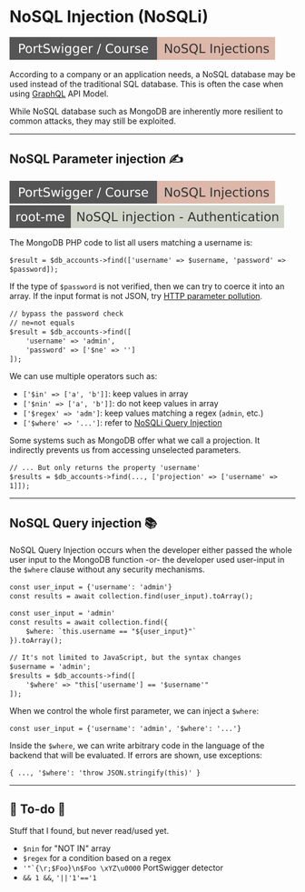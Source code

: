 # NoSQL Injection (NoSQLi)

[![nosql_injection](../../../../_badges/ps-course/nosql_injection.svg)](https://portswigger.net/web-security/nosql-injection)

<div class="row row-cols-lg-2"><div>

According to a company or an application needs, a NoSQL database may be used instead of the traditional SQL database. This is often the case when using [GraphQL](/programming-languages/others/apis/graphql/index.md) API Model.

While NoSQL database such as MongoDB are inherently more resilient to common attacks, they may still be exploited.

</div><div>

</div></div>

<hr class="sep-both">

## NoSQL Parameter injection ✍️

[![nosql_injection](../../../../_badges/ps-course/nosql_injection.svg)](https://portswigger.net/web-security/nosql-injection)
[![nosql_injection_authentication](../../../../_badges/rootme/web_server/nosql_injection_authentication.svg)](https://www.root-me.org/en/Challenges/Web-Server/NoSQL-injection-Authentication)

<div class="row row-cols-lg-2"><div>

The MongoDB PHP code to list all users matching a username is:

```php!
$result = $db_accounts->find(['username' => $username, 'password' => $password]);
```

If the type of `$password` is not verified, then we can try to coerce it into an array. If the input format is not JSON, try [HTTP parameter pollution](/cybersecurity/red-team/s2.discovery/techniques/websites/logic_flaws.md#http-parameter-pollution).

```php!
// bypass the password check
// ne=not equals
$result = $db_accounts->find([
    'username' => 'admin', 
    'password' => ['$ne' => '']
]);
```
</div><div>

We can use multiple operators such as:

* `['$in' => ['a', 'b']]`: keep values in array
* `['$nin' => ['a', 'b']]`: do not keep values in array
* `['$regex' => 'adm']`: keep values matching a regex (`admin`, etc.)
* `['$where' => '...']`: refer to [NoSQLi Query Injection](#nosql-query-injection-)

Some systems such as MongoDB offer what we call a projection. It indirectly prevents us from accessing unselected parameters.

```php!
// ... But only returns the property 'username' 
$results = $db_accounts->find(..., ['projection' => ['username' => 1]]);
```
</div></div>

<hr class="sep-both">

## NoSQL Query injection 📚

<div class="row row-cols-lg-2"><div>

NoSQL Query Injection occurs when the developer either passed the whole user input to the MongoDB function -or- the developer used user-input in the `$where` clause without any security mechanisms.

```!
const user_input = {'username': 'admin'}
const results = await collection.find(user_input).toArray();
```

```js!
const user_input = 'admin'
const results = await collection.find({
    $where: `this.username == "${user_input}"`
}).toArray();
```

```php!
// It's not limited to JavaScript, but the syntax changes
$username = 'admin';
$results = $db_accounts->find([
    '$where' => "this['username'] == '$username'"
]);
```

When we control the whole first parameter, we can inject a `$where`:

```!
const user_input = {'username': 'admin', '$where': '...'}
```
</div><div>

Inside the `$where`, we can write arbitrary code in the language of the backend that will be evaluated. If errors are shown, use exceptions:

```js!
{ ..., '$where': 'throw JSON.stringify(this)' }
```
</div></div>

<hr class="sep-both">

## 👻 To-do 👻

Stuff that I found, but never read/used yet.

<div class="row row-cols-lg-2"><div>

* `$nin` for "NOT IN" array
* `$regex` for a condition based on a regex
* <code>'\"`{\r;$Foo}\n$Foo \\xYZ\u0000</code> PortSwigger detector
* `&& 1 &&`, `'||'1'=='1`
</div><div>
</div></div>